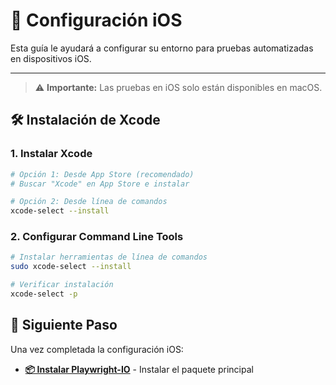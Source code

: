 # 🍎 Configuración iOS

Esta guía le ayudará a configurar su entorno para pruebas automatizadas en dispositivos iOS.

---

> ⚠️ **Importante:** Las pruebas en iOS solo están disponibles en macOS.

## 🛠️ Instalación de Xcode

### 1. Instalar Xcode

```bash
# Opción 1: Desde App Store (recomendado)
# Buscar "Xcode" en App Store e instalar

# Opción 2: Desde línea de comandos
xcode-select --install
```

### 2. Configurar Command Line Tools

```bash
# Instalar herramientas de línea de comandos
sudo xcode-select --install

# Verificar instalación
xcode-select -p
```

## 🚀 Siguiente Paso

Una vez completada la configuración iOS:

- **[📦 Instalar Playwright-IO](en/getting-started/installation.md)** - Instalar el paquete principal